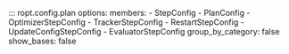 ::: ropt.config.plan
    options:
        members:
            - StepConfig
            - PlanConfig
            - OptimizerStepConfig
            - TrackerStepConfig
            - RestartStepConfig
            - UpdateConfigStepConfig
            - EvaluatorStepConfig
        group_by_category: false
        show_bases: false

